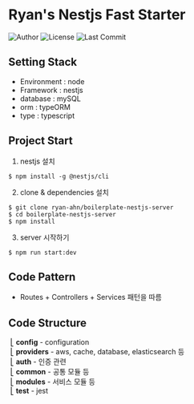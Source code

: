 # Ryan's Nestjs Fast Starter

![Author](https://img.shields.io/badge/Author-ryan-orange.svg)
![License](https://img.shields.io/badge/License-MIT-blue.svg)
![Last Commit](https://img.shields.io/github/last-commit/ryan-ahn/boilerplate-nestjs-server)

## Setting Stack
- Environment : node
- Framework : nestjs
- database : mySQL
- orm : typeORM
- type : typescript

## Project Start
1. nestjs 설치
```
$ npm install -g @nestjs/cli
```
2. clone & dependencies 설치
```
$ git clone ryan-ahn/boilerplate-nestjs-server
$ cd boilerplate-nestjs-server
$ npm install
```
3. server 시작하기
```
$ npm run start:dev
```

## Code Pattern
- Routes + Controllers + Services 패턴을 따름

## Code Structure
&nbsp;⎣&nbsp;**config** - configuration <br/>
&nbsp;⎣&nbsp;**providers** - aws, cache, database, elasticsearch 등 <br/>
&nbsp;⎣&nbsp;**auth** - 인증 관련 <br/>
&nbsp;⎣&nbsp;**common** - 공통 모듈 등 <br/>
&nbsp;⎣&nbsp;**modules** - 서비스 모듈 등 <br/>
&nbsp;⎣&nbsp;**test** - jest <br/>
